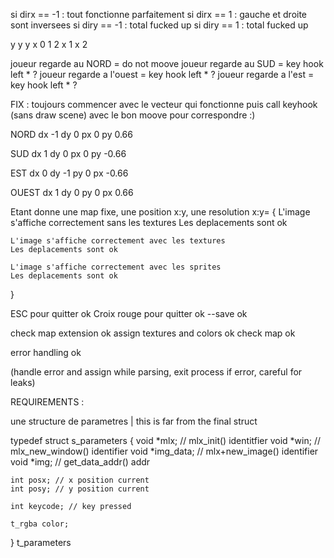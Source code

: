 si dirx == -1 : tout fonctionne parfaitement
si dirx == 1  : gauche et droite sont inversees
si diry == -1 : total fucked up
si diry == 1  : total fucked up

  y y y
x 0 1 2
x 1
x 2

joueur regarde au NORD = do not moove
joueur regarde au SUD = key hook left * ?
joueur regarde a l'ouest = key hook left * ?
joueur regarde a l'est = key hook left * ?

FIX : toujours commencer avec le vecteur qui fonctionne puis call keyhook
(sans draw scene) avec le bon moove pour correspondre :)

NORD
dx -1
dy  0
px  0
py  0.66

SUD
dx  1
dy  0
px  0
py -0.66

EST
dx  0
dy  -1
py  0
px  -0.66

OUEST
dx  1
dy  0
py  0
px  0.66






Etant donne une map fixe, une position x:y, une resolution x:y=
{
	L'image s'affiche correctement sans les textures
	Les deplacements sont ok

	L'image s'affiche correctement avec les textures
	Les deplacements sont ok

	L'image s'affiche correctement avec les sprites
	Les deplacements sont ok
}

ESC pour quitter ok
Croix rouge pour quitter ok
--save ok

check map extension ok
assign textures and colors ok
check map ok

error handling ok

(handle error and assign while parsing, exit process if error, careful for leaks)


REQUIREMENTS :

une structure de parametres | this is far from the final struct

typedef struct	s_parameters
{
	void *mlx; // mlx_init() identitfier
	void *win; // mlx_new_window() identifier
	void *img_data; // mlx+new_image() identifier
	void *img; // get_data_addr() addr
	
	int posx; // x position current
	int posy; // y position current

	int keycode; // key pressed

	t_rgba color;

}		t_parameters
